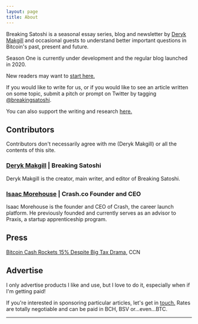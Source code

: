 ```yaml
---
layout: page
title: About
---
```


Breaking Satoshi is a seasonal essay series, blog and newsletter by [Deryk Makgill](https://derykmakgill.com) and occasional guests to understand better important questions in Bitcoin's past, present and future.

Season One is currently under development and the regular blog launched in 2020.

New readers may want to [start here.](/archive) 

If you would like to write for us, or if you would like to see an article written on some topic, submit a pitch or prompt on Twitter by tagging [@breakingsatoshi](https://twitter.com/breakingsatoshi).

You can also support the writing and research [here.](/support)

## Contributors

Contributors don't necessarily agree with me (Deryk Makgill) or all the contents of this site.

### [Deryk Makgill](https://derykmakgill.com) | Breaking Satoshi

Deryk Makgill is the creator, main writer, and editor of Breaking Satoshi. 

### [Isaac Morehouse](https://isaacmorehouse.com) | Crash.co Founder and CEO

Isaac Morehouse is the founder and CEO of Crash, the career launch platform. He previously founded and currently serves as an advisor to Praxis, a startup apprenticeship program. 

## Press

[Bitcoin Cash Rockets 15% Despite Big Tax Drama,](https://www.ccn.com/cryptos-big-tax-drama-cant-stop-bitcoin-cash-surge/) CCN

## Advertise

I only advertise products I like and use, but I love to do it, especially when if I'm getting paid! 

If you're interested in sponsoring particular articles, let's get in [touch.](/contact) Rates are totally negotiable and can be paid in BCH, BSV or...even...BTC.

---
